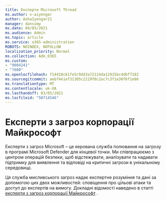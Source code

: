 ```yaml
---
title: Експерти Microsoft Thread
ms.author: v-aiyengar
author: AshaIyengar21
manager: dansimp
ms.date: 04/03/2021
ms.audience: Admin
ms.topic: article
ms.service: o365-administration
ROBOTS: NOINDEX, NOFOLLOW
localization_priority: Normal
ms.collection: Adm_O365
ms.custom:
- "9004241"
- "7600"
ms.openlocfilehash: f14410c61fe5c9dd3a72124da12915bc4dbf7182
ms.sourcegitcommit: aebf4e1ef31305c2219f0c2ac7c3f1e30f6f1e66
ms.translationtype: MT
ms.contentlocale: uk-UA
ms.lasthandoff: 03/05/2021
ms.locfileid: "50714546"
---
```

# <a name="microsoft-threat-experts"></a>Експерти з загроз корпорації Майкрософт

Експерти з загроз Microsoft – це керована служба полювання на загрозу в програмі Microsoft Defender для кінцевої точки.  Ми співпрацюємо з центром операцій безпеки, щоб відстежувати, аналізувати та надавати підтримку для виявлення та відповіді на критичні загрози в унікальному середовищі.

Ця служба мисливського загроз надає експертне розуміння та дані за допомогою цих двох можливостей: сповіщення про цільові атаки та доступ до експертів на вимогу. Докладні відомості наведено в статті [експерти з загроз корпорації Майкрософт](https://docs.microsoft.com/windows/security/threat-protection/microsoft-defender-atp/microsoft-threat-experts) .
